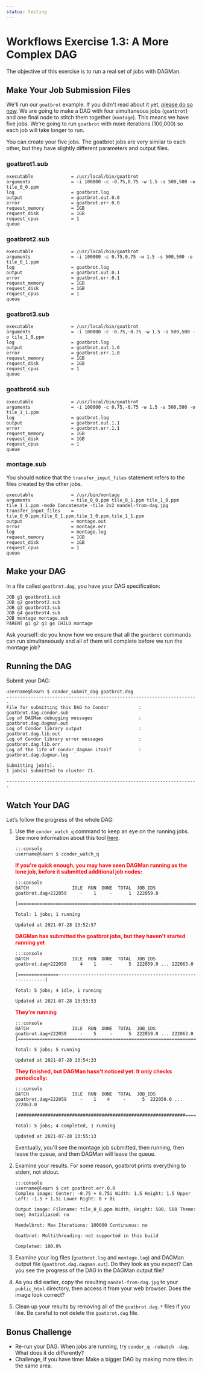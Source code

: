 ```yaml
---
status: testing
---
```


<style type="text/css"> pre em { font-style: normal; background-color: yellow; } pre strong { font-style: normal; font-weight: bold; color: \#008; } </style>

Workflows Exercise 1.3: A More Complex DAG
=======================================

The objective of this exercise is to run a real set of jobs with DAGMan.

Make Your Job Submission Files
------------------------------

We'll run our `goatbrot` example. If you didn't read about it yet, [please do so now](../part1-ex2-mandelbrot). We are going to make a DAG with four simultaneous jobs (`goatbrot`) and one final node to stitch them together (`montage`). This means we have five jobs. We're going to run `goatbrot` with more iterations (100,000) so each job will take longer to run.

You can create your five jobs. The goatbrot jobs are very similar to each other, but they have slightly different parameters and output files.

### goatbrot1.sub

``` file
executable              = /usr/local/bin/goatbrot
arguments               = -i 100000 -c -0.75,0.75 -w 1.5 -s 500,500 -o tile_0_0.ppm
log                     = goatbrot.log
output                  = goatbrot.out.0.0
error                   = goatbrot.err.0.0
request_memory          = 1GB
request_disk            = 1GB
request_cpus            = 1
queue
```

### goatbrot2.sub

``` file
executable              = /usr/local/bin/goatbrot
arguments               = -i 100000 -c 0.75,0.75 -w 1.5 -s 500,500 -o tile_0_1.ppm
log                     = goatbrot.log
output                  = goatbrot.out.0.1
error                   = goatbrot.err.0.1
request_memory          = 1GB
request_disk            = 1GB
request_cpus            = 1
queue
```

### goatbrot3.sub

``` file
executable              = /usr/local/bin/goatbrot
arguments               = -i 100000 -c -0.75,-0.75 -w 1.5 -s 500,500 -o tile_1_0.ppm
log                     = goatbrot.log
output                  = goatbrot.out.1.0
error                   = goatbrot.err.1.0
request_memory          = 1GB
request_disk            = 1GB
request_cpus            = 1
queue
```

### goatbrot4.sub

``` file
executable              = /usr/local/bin/goatbrot
arguments               = -i 100000 -c 0.75,-0.75 -w 1.5 -s 500,500 -o tile_1_1.ppm
log                     = goatbrot.log
output                  = goatbrot.out.1.1
error                   = goatbrot.err.1.1
request_memory          = 1GB
request_disk            = 1GB
request_cpus            = 1
queue
```

### montage.sub

You should notice that the `transfer_input_files` statement refers to the files created by the other jobs.

``` file
executable              = /usr/bin/montage
arguments               = tile_0_0.ppm tile_0_1.ppm tile_1_0.ppm tile_1_1.ppm -mode Concatenate -tile 2x2 mandel-from-dag.jpg
transfer_input_files    = tile_0_0.ppm,tile_0_1.ppm,tile_1_0.ppm,tile_1_1.ppm
output                  = montage.out
error                   = montage.err
log                     = montage.log
request_memory          = 1GB
request_disk            = 1GB
request_cpus            = 1
queue
```

Make your DAG
-------------

In a file called `goatbrot.dag`, you have your DAG specification:

``` file
JOB g1 goatbrot1.sub
JOB g2 goatbrot2.sub
JOB g3 goatbrot3.sub
JOB g4 goatbrot4.sub
JOB montage montage.sub
PARENT g1 g2 g3 g4 CHILD montage
```

Ask yourself: do you know how we ensure that all the `goatbrot` commands can run simultaneously and all of them will complete before we run the montage job?

Running the DAG
---------------

Submit your DAG:

``` console
username@learn $ condor_submit_dag goatbrot.dag
-----------------------------------------------------------------------
File for submitting this DAG to Condor           : goatbrot.dag.condor.sub
Log of DAGMan debugging messages                 : goatbrot.dag.dagman.out
Log of Condor library output                     : goatbrot.dag.lib.out
Log of Condor library error messages             : goatbrot.dag.lib.err
Log of the life of condor_dagman itself          : goatbrot.dag.dagman.log

Submitting job(s).
1 job(s) submitted to cluster 71.

-----------------------------------------------------------------------
```

Watch Your DAG
--------------

Let’s follow the progress of the whole DAG:

1.  Use the `condor_watch_q` command to keep an eye on the running jobs. See more information about this tool [here](https://htcondor.readthedocs.io/en/latest/man-pages/condor_watch_q.html).

        :::console
        username@learn $ condor_watch_q 

    <span style="color:RED">**If you're quick enough, you may have seen DAGMan running as the lone job, before it submitted additional job nodes:**</span> 

        :::console
        BATCH                IDLE  RUN  DONE  TOTAL  JOB_IDS
        goatbrot.dag+222059     -    1     -      1  222059.0

        [=============================================================================]

        Total: 1 jobs; 1 running

        Updated at 2021-07-28 13:52:57

    <span style="color:RED">**DAGMan has submitted the goatbrot jobs, but they haven't started running yet**</span>
    
        :::console
        BATCH                IDLE  RUN  DONE  TOTAL  JOB_IDS
        goatbrot.dag+222059     4    1     -      5  222059.0 ... 222063.0

        [===============--------------------------------------------------------------]

        Total: 5 jobs; 4 idle, 1 running

        Updated at 2021-07-28 13:53:53


    <span style="color:RED">**They're running**</span> 

        :::console
        BATCH                IDLE  RUN  DONE  TOTAL  JOB_IDS
        goatbrot.dag+222059     -    5     -      5  222059.0 ... 222063.0
        [=============================================================================]

        Total: 5 jobs; 5 running

        Updated at 2021-07-28 13:54:33

    <span style="color:RED">**They finished, but DAGMan hasn't noticed yet. It only checks periodically:**</span>

        :::console
        BATCH                IDLE  RUN  DONE  TOTAL  JOB_IDS
        goatbrot.dag+222059     -    1    4     -      5  222059.0 ... 222063.0

        [##############################################################===============]

        Total: 5 jobs; 4 completed, 1 running

        Updated at 2021-07-28 13:55:13

    Eventually, you'll see the montage job submitted, then running, then leave the queue, and then DAGMan will leave the queue.

1.  Examine your results. For some reason, goatbrot prints everything to stderr, not stdout.

        :::console
        username@learn $ cat goatbrot.err.0.0 
        Complex image: Center: -0.75 + 0.75i Width: 1.5 Height: 1.5 Upper Left: -1.5 + 1.5i Lower Right: 0 + 0i
         
        Output image: Filename: tile_0_0.ppm Width, Height: 500, 500 Theme: beej Antialiased: no
        
        Mandelbrot: Max Iterations: 100000 Continuous: no
         
        Goatbrot: Multithreading: not supported in this build

        Completed: 100.0%

1.  Examine your log files (`goatbrot.log` and `montage.log`) and DAGMan output file (`goatbrot.dag.dagman.out`). Do they look as you expect? Can you see the progress of the DAG in the DAGMan output file?
1.  As you did earlier, copy the resulting `mandel-from-dag.jpg` to your `public_html` directory, then access it from your web browser. Does the image look correct?
1.  Clean up your results by removing all of the `goatbrot.dag.*` files if you like. Be careful to not delete the `goatbrot.dag` file.

Bonus Challenge
---------------

-   Re-run your DAG. When jobs are running, try `condor_q -nobatch -dag`. What does it do differently?
-   Challenge, if you have time: Make a bigger DAG by making more tiles in the same area.

